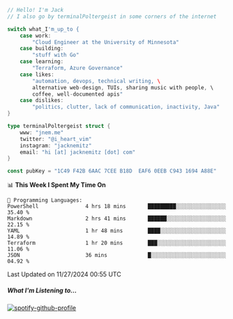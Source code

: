 ```go
// Hello! I'm Jack
// I also go by terminalPoltergeist in some corners of the internet

switch what_I'm_up_to {
    case work:
        "Cloud Engineer at the University of Minnesota"
    case building:
        "stuff with Go"
    case learning:
        "Terraform, Azure Governance"
    case likes:
        "automation, devops, technical writing, \
        alternative web-design, TUIs, sharing music with people, \
        coffee, well-documented apis"
    case dislikes:
        "politics, clutter, lack of communication, inactivity, Java"
}

type terminalPoltergeist struct {
    www: "jnem.me"
    twitter: "@i_heart_vim"
    instagram: "jacknemitz"
    email: "hi [at] jacknemitz [dot] com"
}

const pubKey = "1C49 F42B 6AAC 7CEE B18D  EAF6 0EEB C943 1694 A88E"
```

<!--START_SECTION:waka-->
📊 **This Week I Spent My Time On** 

```text
💬 Programming Languages: 
PowerShell               4 hrs 18 mins       █████████░░░░░░░░░░░░░░░░   35.40 % 
Markdown                 2 hrs 41 mins       ██████░░░░░░░░░░░░░░░░░░░   22.15 % 
YAML                     1 hr 48 mins        ████░░░░░░░░░░░░░░░░░░░░░   14.89 % 
Terraform                1 hr 20 mins        ███░░░░░░░░░░░░░░░░░░░░░░   11.06 % 
JSON                     36 mins             █░░░░░░░░░░░░░░░░░░░░░░░░   04.92 % 
```


 Last Updated on 11/27/2024 00:55 UTC
<!--END_SECTION:waka-->

##### What I'm Listening to...

[![spotify-github-profile](https://jnem.me/listening-item?maxAge=2592000)](https://jnem.me/listening)
